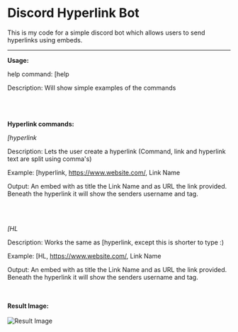 # Discord Hyperlink Bot
This is my code for a simple discord bot which allows users to send hyperlinks using embeds.
- - - -

**Usage:**

help command: [help

Description: Will show simple examples of the commands
<br></br>
<br></br>

**Hyperlink commands:**

_[hyperlink_

Description: Lets the user create a hyperlink (Command, link and hyperlink text are split using comma's)

Example: [hyperlink, https://www.website.com/, Link Name

Output: An embed with as title the Link Name and as URL the link provided. Beneath the hyperlink it will show the senders username and tag.

<br></br>

_[HL_

Description: Works the same as [hyperlink, except this is shorter to type :)

Example: [HL, https://www.website.com/, Link Name

Output: An embed with as title the Link Name and as URL the link provided. Beneath the hyperlink it will show the senders username and tag.

<br></br>
**Result Image:**
<br></br>
![Result Image](https://cdn.discordapp.com/attachments/774050745481166868/774292123276410900/unknown.png)
